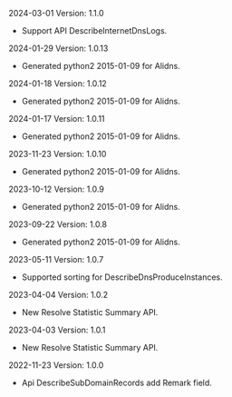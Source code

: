 2024-03-01 Version: 1.1.0
- Support API DescribeInternetDnsLogs.


2024-01-29 Version: 1.0.13
- Generated python2 2015-01-09 for Alidns.

2024-01-18 Version: 1.0.12
- Generated python2 2015-01-09 for Alidns.

2024-01-17 Version: 1.0.11
- Generated python2 2015-01-09 for Alidns.

2023-11-23 Version: 1.0.10
- Generated python2 2015-01-09 for Alidns.

2023-10-12 Version: 1.0.9
- Generated python2 2015-01-09 for Alidns.

2023-09-22 Version: 1.0.8
- Generated python2 2015-01-09 for Alidns.

2023-05-11 Version: 1.0.7
- Supported sorting for DescribeDnsProduceInstances.

2023-04-04 Version: 1.0.2
- New Resolve Statistic Summary API.

2023-04-03 Version: 1.0.1
- New Resolve Statistic Summary API.

2022-11-23 Version: 1.0.0
- Api DescribeSubDomainRecords add Remark field.

